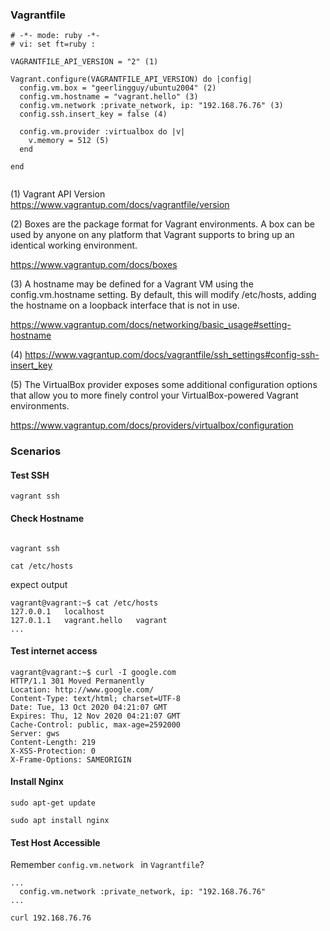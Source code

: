


### Vagrantfile


```
# -*- mode: ruby -*-
# vi: set ft=ruby :

VAGRANTFILE_API_VERSION = "2" (1)

Vagrant.configure(VAGRANTFILE_API_VERSION) do |config|
  config.vm.box = "geerlingguy/ubuntu2004" (2)
  config.vm.hostname = "vagrant.hello" (3)
  config.vm.network :private_network, ip: "192.168.76.76" (3)
  config.ssh.insert_key = false (4)

  config.vm.provider :virtualbox do |v|
    v.memory = 512 (5)
  end

end


```


(1) Vagrant API Version https://www.vagrantup.com/docs/vagrantfile/version

(2) Boxes are the package format for Vagrant environments. A box can be used by anyone on any platform that Vagrant supports to bring up an identical working environment. 

https://www.vagrantup.com/docs/boxes

(3) A hostname may be defined for a Vagrant VM using the config.vm.hostname setting. By default, this will modify /etc/hosts, adding the hostname on a loopback interface that is not in use. 

https://www.vagrantup.com/docs/networking/basic_usage#setting-hostname

(4) https://www.vagrantup.com/docs/vagrantfile/ssh_settings#config-ssh-insert_key

(5)  The VirtualBox provider exposes some additional configuration options that allow you to more finely control your VirtualBox-powered Vagrant environments. 

https://www.vagrantup.com/docs/providers/virtualbox/configuration



### Scenarios

#### Test SSH

`vagrant ssh`

#### Check Hostname

```

vagrant ssh

cat /etc/hosts

```

expect output

```
vagrant@vagrant:~$ cat /etc/hosts
127.0.0.1	localhost
127.0.1.1	vagrant.hello	vagrant
...
```

#### Test internet access

```
vagrant@vagrant:~$ curl -I google.com
HTTP/1.1 301 Moved Permanently
Location: http://www.google.com/
Content-Type: text/html; charset=UTF-8
Date: Tue, 13 Oct 2020 04:21:07 GMT
Expires: Thu, 12 Nov 2020 04:21:07 GMT
Cache-Control: public, max-age=2592000
Server: gws
Content-Length: 219
X-XSS-Protection: 0
X-Frame-Options: SAMEORIGIN

```


#### Install Nginx


```
sudo apt-get update

sudo apt install nginx
```

#### Test Host Accessible



Remember `config.vm.network ` in `Vagrantfile`?

```
...
  config.vm.network :private_network, ip: "192.168.76.76" 
...
```  

`curl 192.168.76.76`

